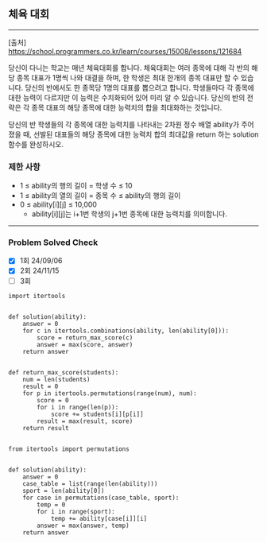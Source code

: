 ## 체육 대회

---

[출처] https://school.programmers.co.kr/learn/courses/15008/lessons/121684

당신이 다니는 학교는 매년 체육대회를 합니다. 체육대회는 여러 종목에 대해 각 반의 해당 종목 대표가 1명씩 나와 대결을 하며, 
한 학생은 최대 한개의 종목 대표만 할 수 있습니다. 당신의 반에서도 한 종목당 1명의 대표를 뽑으려고 합니다. 학생들마다 각 종목에 대한 능력이 다르지만 이 능력은 수치화되어 있어 미리 알 수 있습니다. 당신의 반의 전략은 각 종목 대표의 해당 종목에 대한 능력치의 합을 최대화하는 것입니다.

당신의 반 학생들의 각 종목에 대한 능력치를 나타내는 2차원 정수 배열 ability가 주어졌을 때, 
선발된 대표들의 해당 종목에 대한 능력치 합의 최대값을 return 하는 solution 함수를 완성하시오.

### 제한 사항

- 1 ≤ ability의 행의 길이 = 학생 수 ≤ 10
- 1 ≤ ability의 열의 길이 = 종목 수 ≤ ability의 행의 길이
- 0 ≤ ability[i][j] ≤ 10,000
  - ability[i][j]는 i+1번 학생의 j+1번 종목에 대한 능력치를 의미합니다.

---
### Problem Solved Check
- [x] 1회 24/09/06
- [X] 2회 24/11/15
- [ ] 3회

~~~
import itertools


def solution(ability):
    answer = 0
    for c in itertools.combinations(ability, len(ability[0])):
        score = return_max_score(c)
        answer = max(score, answer)
    return answer


def return_max_score(students):
    num = len(students)
    result = 0
    for p in itertools.permutations(range(num), num):
        score = 0
        for i in range(len(p)):
            score += students[i][p[i]]
        result = max(result, score)
    return result
    
~~~
~~~
from itertools import permutations


def solution(ability):
    answer = 0
    case_table = list(range(len(ability)))
    sport = len(ability[0])
    for case in permutations(case_table, sport):
        temp = 0
        for i in range(sport):
            temp += ability[case[i]][i]
        answer = max(answer, temp)
    return answer
    
~~~

